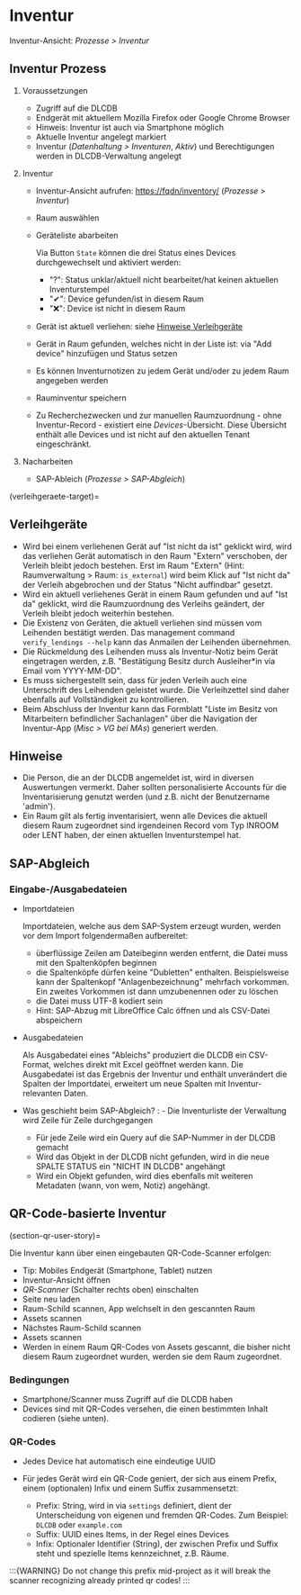 # Inventur

Inventur-Ansicht: *Prozesse > Inventur*


## Inventur Prozess

1. Voraussetzungen

   - Zugriff auf die DLCDB
   - Endgerät mit aktuellem Mozilla Firefox oder Google Chrome Browser
   - Hinweis: Inventur ist auch via Smartphone möglich
   - Aktuelle Inventur angelegt  markiert
   - Inventur (*Datenhaltung > Inventuren*, *Aktiv*) und Berechtigungen werden in DLCDB-Verwaltung angelegt

1. Inventur

   - Inventur-Ansicht aufrufen: <https://fqdn/inventory/> (*Prozesse > Inventur*)
   - Raum auswählen
   - Geräteliste abarbeiten
   
     Via Button `State` können die drei Status eines Devices durchgewechselt und aktiviert werden:

     - "?": Status unklar/aktuell nicht bearbeitet/hat keinen aktuellen Inventurstempel
     - "✔": Device gefunden/ist in diesem Raum
     - "❌": Device ist nicht in diesem Raum

   - Gerät ist aktuell verliehen: siehe [Hinweise Verleihgeräte](#verleihgeraete-target)
   - Gerät in Raum gefunden, welches nicht in der Liste ist: via "Add device" hinzufügen und Status setzen
   - Es können Inventurnotizen zu jedem Gerät und/oder zu jedem Raum angegeben werden
   - Rauminventur speichern
   - Zu Recherchezwecken und zur manuellen Raumzuordnung - ohne Inventur-Record - existiert eine *Devices*-Übersicht. Diese Übersicht enthält alle Devices und ist nicht auf den aktuellen Tenant eingeschränkt. 

1. Nacharbeiten

   - SAP-Ableich (*Prozesse > SAP-Abgleich*)

(verleihgeraete-target)=
## Verleihgeräte

- Wird bei einem verliehenen Gerät auf "Ist nicht da ist" geklickt wird, wird das verliehen Gerät automatisch in den Raum "Extern" verschoben, der Verleih bleibt jedoch bestehen. Erst im Raum "Extern" (Hint: Raumverwaltung > Raum: `is_external`) wird beim Klick auf "Ist nicht da" der Verleih abgebrochen und der Status "Nicht auffindbar" gesetzt.
- Wird ein aktuell verliehenes Gerät in einem Raum gefunden und auf "Ist da" geklickt, wird die Raumzuordnung des Verleihs geändert, der Verleih bleibt jedoch weiterhin bestehen.
- Die Existenz von Geräten, die aktuell verliehen sind müssen vom Leihenden bestätigt werden. Das management command `verify_lendings --help` kann das Anmailen der Leihenden übernehmen.
- Die Rückmeldung des Leihenden muss als Inventur-Notiz beim Gerät eingetragen werden, z.B. "Bestätigung Besitz durch Ausleiher\*in via Email vom YYYY-MM-DD".
- Es muss sichergestellt sein, dass für jeden Verleih auch eine Unterschrift des Leihenden geleistet wurde. Die Verleihzettel sind daher ebenfalls auf Vollständigkeit zu kontrollieren.
- Beim Abschluss der Inventur kann das Formblatt "Liste im Besitz von Mitarbeitern befindlicher Sachanlagen" über die Navigation der Inventur-App (*Misc > VG bei MAs*) generiert werden.

## Hinweise
- Die Person, die an der DLCDB angemeldet ist, wird in diversen Auswertungen vermerkt. Daher sollten personalisierte Accounts für die Inventarisierung genutzt werden (und z.B. nicht der Benutzername 'admin').
- Ein Raum gilt als fertig inventarisiert, wenn alle Devices die aktuell diesem Raum zugeordnet sind irgendeinen Record vom Typ INROOM oder LENT haben, der einen aktuellen Inventurstempel hat.

## SAP-Abgleich

### Eingabe-/Ausgabedateien

- Importdateien

  Importdateien, welche aus dem SAP-System erzeugt wurden, werden vor dem Import folgendermaßen aufbereitet:

  - überflüssige Zeilen am Dateibeginn werden entfernt, die Datei muss mit den Spaltenköpfen beginnen
  - die Spaltenköpfe dürfen keine "Dubletten" enthalten. Beispielsweise kann der Spaltenkopf "Anlagenbezeichnung" mehrfach vorkommen. Ein zweites Vorkommen ist dann umzubenennen oder zu löschen
  - die Datei muss UTF-8 kodiert sein
  - Hint: SAP-Abzug mit LibreOffice Calc öffnen und als CSV-Datei abspeichern

- Ausgabedateien

  Als Ausgabedatei eines "Ableichs" produziert die DLCDB ein CSV-Format, welches direkt mit Excel geöffnet werden kann. Die Ausgabedatei ist das Ergebnis der Inventur und enthält unverändert die Spalten der Importdatei, erweitert um neue Spalten mit Inventur-relevanten Daten.

- Was geschieht beim SAP-Abgleich?
  : - Die Inventurliste der Verwaltung wird Zeile für Zeile durchgegangen
    - Für jede Zeile wird ein Query auf die SAP-Nummer in der DLCDB gemacht
    - Wird das Objekt in der DLCDB nicht gefunden, wird in die neue SPALTE STATUS ein "NICHT IN DLCDB" angehängt
    - Wird ein Objekt gefunden, wird dies ebenfalls mit weiteren Metadaten (wann, von wem, Notiz) angehängt.


## QR-Code-basierte Inventur

(section-qr-user-story)=

Die Inventur kann über einen eingebauten QR-Code-Scanner erfolgen:

- Tip: Mobiles Endgerät (Smartphone, Tablet) nutzen
- Inventur-Ansicht öffnen
- *QR-Scanner* (Schalter rechts oben) einschalten
- Seite neu laden
- Raum-Schild scannen, App welchselt in den gescannten Raum
- Assets scannen
- Nächstes Raum-Schild scannen
- Assets scannen
- Werden in einem Raum QR-Codes von Assets gescannt, die bisher nicht diesem Raum zugeordnet wurden, werden sie dem Raum zugeordnet.

### Bedingungen

- Smartphone/Scanner muss Zugriff auf die DLCDB haben
- Devices sind mit QR-Codes versehen, die einen bestimmten Inhalt codieren (siehe unten).

### QR-Codes

- Jedes Device hat automatisch eine eindeutige UUID
- Für jedes Gerät wird ein QR-Code geniert, der sich aus einem Prefix, einem (optionalen) Infix und einem Suffix zusammensetzt:

  * Prefix: String, wird in via `settings` definiert, dient der Unterscheidung von eigenen und fremden QR-Codes. Zum Beispiel: `DLCDB` oder `example.com`
  * Suffix: UUID eines Items, in der Regel eines Devices
  * Infix: Optionaler Identifier (String), der zwischen Prefix und Suffix steht und spezielle Items kennzeichnet, z.B. Räume.

:::{WARNING}
Do not change this prefix mid-project as it will break the scanner recognizing already printed qr codes!
:::
